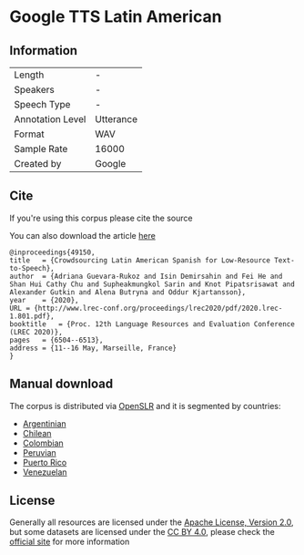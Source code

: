 # Google TTS Latin American

## Information

| | |
|-|-|
|Length| - |
|Speakers| - |
|Speech Type| - |
| Annotation Level | Utterance |
|Format|WAV|
|Sample Rate|16000|
|Created by| Google |

## Cite

If you're using this corpus please cite the source

You can also download the article [here](https://research.google/pubs/pub49150/)

```bibtext
@inproceedings{49150,
title	= {Crowdsourcing Latin American Spanish for Low-Resource Text-to-Speech},
author	= {Adriana Guevara-Rukoz and Isin Demirsahin and Fei He and Shan Hui Cathy Chu and Supheakmungkol Sarin and Knot Pipatsrisawat and Alexander Gutkin and Alena Butryna and Oddur Kjartansson},
year	= {2020},
URL	= {http://www.lrec-conf.org/proceedings/lrec2020/pdf/2020.lrec-1.801.pdf},
booktitle	= {Proc. 12th Language Resources and Evaluation Conference (LREC 2020)},
pages	= {6504--6513},
address	= {11--16 May, Marseille, France}
}
```


## Manual download

The corpus is distributed via [OpenSLR](https://openslr.org/) and it is segmented by countries:

- [Argentinian](https://openslr.org/61/) 
- [Chilean](https://openslr.org/71/) 
- [Colombian](https://openslr.org/72/) 
- [Peruvian](https://openslr.org/73/) 
- [Puerto Rico](https://openslr.org/74/) 
- [Venezuelan](https://openslr.org/75/) 


## License

Generally all resources are licensed under the [Apache License, Version 2.0](https://github.com/google/language-resources/blob/master/LICENSE),
but some datasets are licensed under the [CC BY 4.0](https://creativecommons.org/licenses/by/4.0/), please check the 
[official site](https://github.com/google/language-resources) for more information

